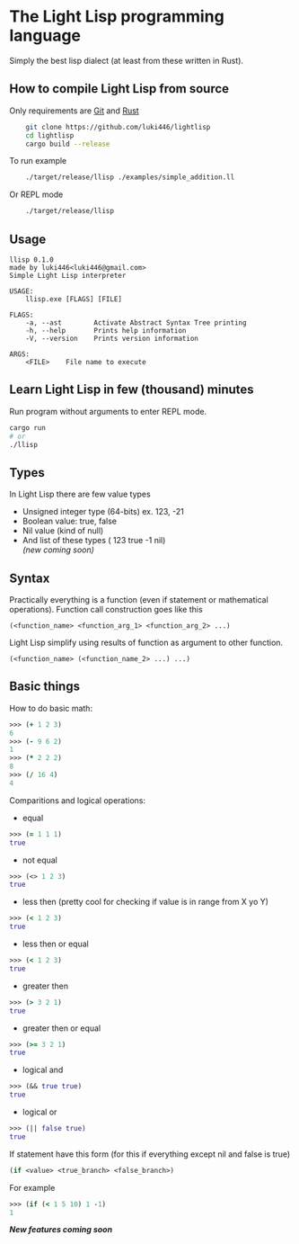 
# The Light Lisp programming language

Simply the best lisp dialect (at least from these written in Rust).

## How to compile Light Lisp from source

Only requirements are [Git](https://git-scm.com/) and [Rust](https://www.rust-lang.org/)

```bash
    git clone https://github.com/luki446/lightlisp
    cd lightlisp
    cargo build --release
```

To run example

```bash
    ./target/release/llisp ./examples/simple_addition.ll
```

Or REPL mode

```bash
    ./target/release/llisp
```

## Usage

```
llisp 0.1.0
made by luki446<luki446@gmail.com>
Simple Light Lisp interpreter

USAGE:
    llisp.exe [FLAGS] [FILE]

FLAGS:
    -a, --ast        Activate Abstract Syntax Tree printing
    -h, --help       Prints help information
    -V, --version    Prints version information

ARGS:
    <FILE>    File name to execute
```

## Learn Light Lisp in few (thousand) minutes

[//]: <> (TODO: Make some educational stuff)
Run program without arguments to enter REPL mode.
```bash
cargo run
# or
./llisp
```

## Types

In Light Lisp there are few value types

* Unsigned integer type (64-bits) ex. 123, -21
* Boolean value: true, false
* Nil value (kind of null)
* And list of these types ( 123 true -1 nil) \
_(new coming soon)_

## Syntax

Practically everything is a function (even if statement or mathematical operations). Function call construction goes like this

```
(<function_name> <function_arg_1> <function_arg_2> ...)
```

Light Lisp simplify using results of function as argument to other function.

```
(<function_name> (<function_name_2> ...) ...)
```

## Basic things

How to do basic math:

```clj
>>> (+ 1 2 3)
6
>>> (- 9 6 2)
1
>>> (* 2 2 2)
8
>>> (/ 16 4)
4
```

Comparitions and logical operations:

* equal

```clj
>>> (= 1 1 1) 
true
```

* not equal

```clj
>>> (<> 1 2 3) 
true
```

* less then (pretty cool for checking if value is in range from X yo Y)

```clj
>>> (< 1 2 3)
true
```

* less then or equal

```clj
>>> (< 1 2 3)
true
```

* greater then
  
```clj
>>> (> 3 2 1)
true
```

* greater then or equal
  
```clj
>>> (>= 3 2 1)
true
```

* logical and

```clj
>>> (&& true true)
true
```

* logical or

```clj
>>> (|| false true)
true
```

If statement have this form (for this if everything except nil and false is true)
```clj
(if <value> <true_branch> <false_branch>)
```

For example

```clj
>>> (if (< 1 5 10) 1 -1)
1
```

**_New features coming soon_**

